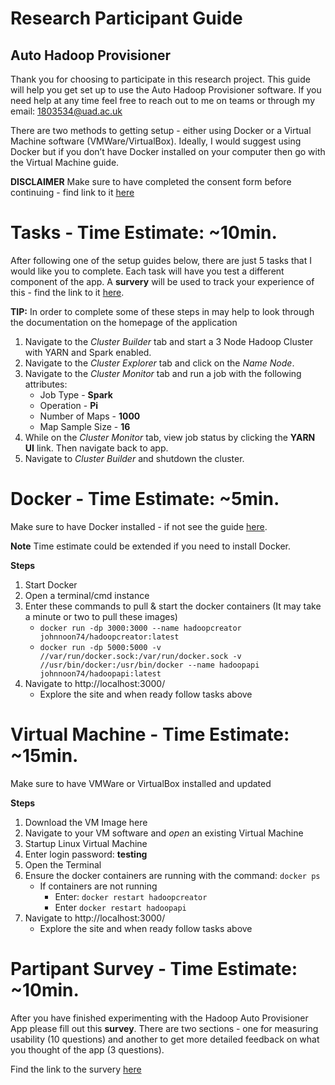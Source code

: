 # Research Participant Guide
## Auto Hadoop Provisioner

Thank you for choosing to participate in this research project. This guide will help you get set up to use the Auto Hadoop Provisioner software. If you need help at any time feel free to reach out to me on teams or through my email: 1803534@uad.ac.uk

There are two methods to getting setup - either using Docker or a Virtual Machine software (VMWare/VirtualBox). Ideally, I would suggest using Docker but if you don’t have Docker installed on your computer then go with the Virtual Machine guide.

**DISCLAIMER** Make sure to have completed the consent form before continuing - find link to it [here](https://forms.office.com/Pages/ResponsePage.aspx?id=uhrLqo_zDkGRU8FqAOv0zEgOF8Yb73tPr_-g73nrVv5UNVE4N0RKMURLRVdVVjZTVjNMREMzWkNIMS4u)

# Tasks - Time Estimate: ~10min.
After following one of the setup guides below, there are just 5 tasks that I would like you to complete. Each task will have you test a different component of the app. A **survery** will be used to track your experience of this - find the link to it [here](). 

**TIP:** In order to complete some of these steps in may help to look through the documentation on the homepage of the application

1. Navigate to the *Cluster Builder* tab and start a 3 Node Hadoop Cluster with YARN and Spark enabled.
2. Navigate to the *Cluster Explorer* tab and click on the *Name Node*.
3. Navigate to the *Cluster Monitor* tab and run a job with the following attributes:
    * Job Type - **Spark**
    * Operation - **Pi**
    * Number of Maps - **1000**
    * Map Sample Size - **16**
4. While on the *Cluster Monitor* tab, view job status by clicking the **YARN UI** link. Then navigate back to app.
5.  Navigate to *Cluster Builder* and shutdown the cluster.

# Docker - Time Estimate: ~5min.
Make sure to have Docker installed - if not see the guide [here](https://docs.docker.com/get-docker/). 

**Note** Time estimate could be extended if you need to install Docker.

**Steps**
1. Start Docker
2. Open a terminal/cmd instance
3. Enter these commands to pull & start the docker containers (It may take a minute or two to pull these images)
    * ``` docker run -dp 3000:3000 --name hadoopcreator johnnoon74/hadoopcreator:latest ```
    * ``` docker run -dp 5000:5000 -v //var/run/docker.sock:/var/run/docker.sock -v //usr/bin/docker:/usr/bin/docker --name hadoopapi johnnoon74/hadoopapi:latest ```
4. Navigate to http://localhost:3000/  
   * Explore the site and when ready follow tasks above

# Virtual Machine - Time Estimate: ~15min.
Make sure to have VMWare or VirtualBox installed and updated

**Steps**
1.  Download the VM Image here
2. Navigate to your VM software and *open* an existing Virtual Machine
3. Startup Linux Virtual Machine
4. Enter login password: **testing**
5. Open the Terminal 
6. Ensure the docker containers are running with the command: ``` docker ps ```
    * If containers are not running 
        * Enter: ``` docker restart hadoopcreator ```
        * Enter ``` docker restart hadoopapi ```
7. Navigate to http://localhost:3000/ 
   * Explore the site and when ready follow tasks above

# Partipant Survey - Time Estimate: ~10min.
After you have finished experimenting with the Hadoop Auto Provisioner App please fill out this **survey**. There are two sections - one for measuring usability (10 questions) and another to get more detailed feedback on what you thought of the app (3 questions). 

Find the link to the survery [here]()

